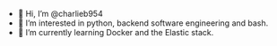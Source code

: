 - 👋 Hi, I’m @charlieb954
- 👀 I’m interested in python, backend software engineering and bash.
- 🌱 I’m currently learning Docker and the Elastic stack.

